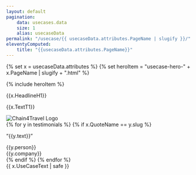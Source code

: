 ```yaml
---
layout: default
pagination:
    data: usecases.data
    size: 1
    alias: usecaseData
permalink: "/usecase/{{ usecaseData.attributes.PageName | slugify }}/"
eleventyComputed:
    title: "{{usecaseData.attributes.PageName}}"
---
```


{% set x = usecaseData.attributes %}
{% set heroItem = "usecase-hero-" + x.PageName | slugify + ".html" %}

{% include heroItem %}

<div class="py-16 md:py-32">
    <div class="max-w-screen-xl px-8 md:px-4 mx-auto grid grid-cols-12 gap-6 items-center">
        <div class="col-span-12 md:col-span-6">
            <div class="text-2xl xl:text-5xl font-black">
                {{x.HeadlineH1}}
            </div>
            <p class="my-2 md:my-6">
                {{x.TextT1}}
            </p>
        </div>
        <div class="col-span-12 md:col-span-5 md:col-start-8 rounded-lg overflow-hidden h-64 md:h-[460px]">
            <img class="w-full h-full object-cover" src="https://media.istockphoto.com/id/1065191436/de/foto/touristen-entdecken-die-eish%C3%B6hle.jpg?s=1024x1024&w=is&k=20&c=B5vaKxP7VVmp2LJOC4Evh-blpazzQOnMMmHwqmdqA2w=" alt="Chain4Travel Logo">
        </div>
    </div>
</div>

<div class="pb-16 md:pb-32">
    <div class="max-w-screen-xl px-8 md:px-4 mx-auto">
    {% for y in testimonials %}
    {% if x.QuoteName == y.slug %}
    <div class="bg-gray-100 rounded-lg p-4 md:p-6 flex items-start">
        <img class="w-12 md:w-24 h-12 md:h-24 rounded-lg" src="/images/{{y.slug}}.png" alt="">
        <div class="ml-4 md:ml-8">
            <p class="md:text-3xl line-clamp-4 font-black">
                “{{y.text}}”
            </p>
            <div class="text-gray-700 text-sm md:text-base my-2 md:my-4">
                <div class="font-bold">{{y.person}}</div>
                {{y.company}}
            </div>
        </div>
    </div>
    {% endif %}
    {% endfor %}
</div>
</div>

<div class="prose prose-lg max-w-screen-xl px-8 md:px-4 mx-auto">
    {{ x.UseCaseText | safe }}
</div>